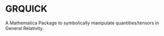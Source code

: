 # GRQUICK
A Mathematica Package to symbolically manipulate quantities/tensors in General Relativity.
